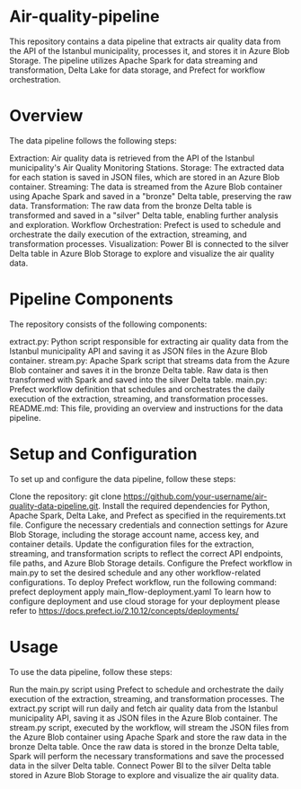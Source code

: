 # Air-quality-pipeline
This repository contains a data pipeline that extracts air quality data from the API of the Istanbul municipality, processes it, and stores it in Azure Blob Storage. The pipeline utilizes Apache Spark for data streaming and transformation, Delta Lake for data storage, and Prefect for workflow orchestration.

# Overview
The data pipeline follows the following steps:

Extraction: Air quality data is retrieved from the API of the Istanbul municipality's Air Quality Monitoring Stations.
Storage: The extracted data for each station is saved in JSON files, which are stored in an Azure Blob container.
Streaming: The data is streamed from the Azure Blob container using Apache Spark and saved in a "bronze" Delta table, preserving the raw data.
Transformation: The raw data from the bronze Delta table is transformed and saved in a "silver" Delta table, enabling further analysis and exploration.
Workflow Orchestration: Prefect is used to schedule and orchestrate the daily execution of the extraction, streaming, and transformation processes.
Visualization: Power BI is connected to the silver Delta table in Azure Blob Storage to explore and visualize the air quality data.

# Pipeline Components
The repository consists of the following components:

extract.py: Python script responsible for extracting air quality data from the Istanbul municipality API and saving it as JSON files in the Azure Blob container.
stream.py: Apache Spark script that streams data from the Azure Blob container and saves it in the bronze Delta table. Raw data is then transformed with Spark and saved into the silver Delta table.
main.py: Prefect workflow definition that schedules and orchestrates the daily execution of the extraction, streaming, and transformation processes.
README.md: This file, providing an overview and instructions for the data pipeline.

# Setup and Configuration
To set up and configure the data pipeline, follow these steps:

Clone the repository: git clone https://github.com/your-username/air-quality-data-pipeline.git.
Install the required dependencies for Python, Apache Spark, Delta Lake, and Prefect as specified in the requirements.txt file.
Configure the necessary credentials and connection settings for Azure Blob Storage, including the storage account name, access key, and container details.
Update the configuration files for the extraction, streaming, and transformation scripts to reflect the correct API endpoints, file paths, and Azure Blob Storage details.
Configure the Prefect workflow in main.py to set the desired schedule and any other workflow-related configurations.
To deploy Prefect workflow, run the following command: prefect deployment apply main_flow-deployment.yaml
To learn how to configure deployment and use cloud storage for your deployment please refer to https://docs.prefect.io/2.10.12/concepts/deployments/ 

# Usage
To use the data pipeline, follow these steps:

Run the main.py script using Prefect to schedule and orchestrate the daily execution of the extraction, streaming, and transformation processes.
The extract.py script will run daily and fetch air quality data from the Istanbul municipality API, saving it as JSON files in the Azure Blob container.
The stream.py script, executed by the workflow, will stream the JSON files from the Azure Blob container using Apache Spark and store the raw data in the bronze Delta table. Once the raw data is stored in the bronze Delta table, Spark will perform the necessary transformations and save the processed data in the silver Delta table.
Connect Power BI to the silver Delta table stored in Azure Blob Storage to explore and visualize the air quality data.